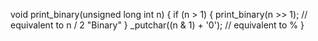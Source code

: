 void print_binary(unsigned long int n)
{
    if (n > 1)
    {
        print_binary(n >> 1); // equivalent to n / 2 "Binary"
    }
    _putchar((n & 1) + '0'); // equivalent to % 
}
